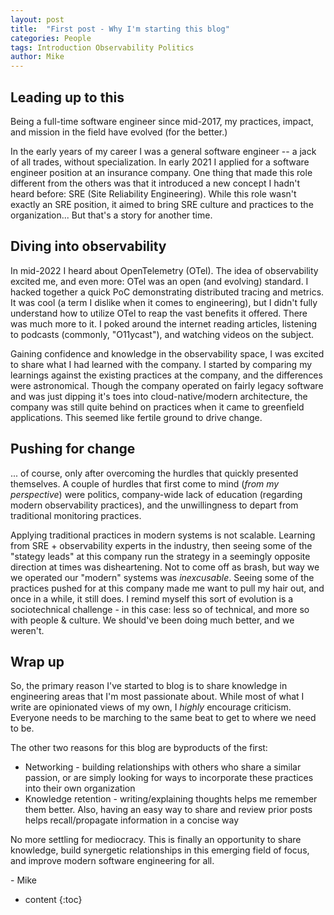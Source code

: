 ```yaml
---
layout: post
title:  "First post - Why I'm starting this blog"
categories: People
tags: Introduction Observability Politics
author: Mike
---
```


## Leading up to this
Being a full-time software engineer since mid-2017, my practices, impact, and mission in the field have evolved (for the better.)

In the early years of my career I was a general software engineer -- a jack of all trades, without specialization. In early 2021 I applied for a software engineer position at an insurance company. One thing that made this role different from the others was that it introduced a new concept I hadn't heard before: SRE (Site Reliability Engineering). While this role wasn't exactly an SRE position, it aimed to bring SRE culture and practices to the organization... But that's a story for another time.

## Diving into observability
In mid-2022 I heard about OpenTelemetry (OTel). The idea of observability excited me, and even more: OTel was an open (and evolving) standard. I hacked together a quick PoC demonstrating distributed tracing and metrics. It was cool (a term I dislike when it comes to engineering), but I didn't fully understand how to utilize OTel to reap the vast benefits it offered. There was much more to it. I poked around the internet reading articles, listening to podcasts (commonly, "O11ycast"), and watching videos on the subject.

Gaining confidence and knowledge in the observability space, I was excited to share what I had learned with the company. I started by comparing my learnings against the existing practices at the company, and the differences were astronomical. Though the company operated on fairly legacy software and was just dipping it's toes into cloud-native/modern architecture, the company was still quite behind on practices when it came to greenfield applications. This seemed like fertile ground to drive change.

## Pushing for change
... of course, only after overcoming the hurdles that quickly presented themselves. A couple of hurdles that first come to mind (*from my perspective*) were politics, company-wide lack of education (regarding modern observability practices), and the unwillingness to depart from traditional monitoring practices.

Applying traditional practices in modern systems is not scalable. Learning from SRE + observability experts in the industry, then seeing some of the "stategy leads" at this company run the strategy in a seemingly opposite direction at times was disheartening. Not to come off as brash, but way we we operated our "modern" systems was *inexcusable*. Seeing some of the practices pushed for at this company made me want to pull my hair out, and once in a while, it still does. I remind myself this sort of evolution is a sociotechnical challenge - in this case: less so of technical, and more so with people & culture. We should've been doing much better, and we weren't.

## Wrap up
So, the primary reason I've started to blog is to share knowledge in engineering areas that I'm most passionate about. While most of what I write are opinionated views of my own, I *highly* encourage criticism. Everyone needs to be marching to the same beat to get to where we need to be.

The other two reasons for this blog are byproducts of the first:
- Networking - building relationships with others who share a similar passion, or are simply looking for ways to incorporate these practices into their own organization
- Knowledge retention - writing/explaining thoughts helps me remember them better. Also, having an easy way to share and review prior posts helps recall/propagate information in a concise way

No more settling for mediocracy. This is finally an opportunity to share knowledge, build synergetic relationships in this emerging field of focus, and improve modern software engineering for all.

\- Mike

* content
{:toc}

